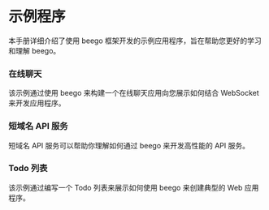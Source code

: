 # 示例程序

本手册详细介绍了使用 beego 框架开发的示例应用程序，旨在帮助您更好的学习和理解 beego。

### 在线聊天

该示例通过使用 beego 来构建一个在线聊天应用向您展示如何结合 WebSocket 来开发应用程序。

### 短域名 API 服务

短域名 API 服务可以帮助你理解如何通过 beego 来开发高性能的 API 服务。

### Todo 列表

该示例通过编写一个 Todo 列表来展示如何使用 beego 来创建典型的 Web 应用程序。